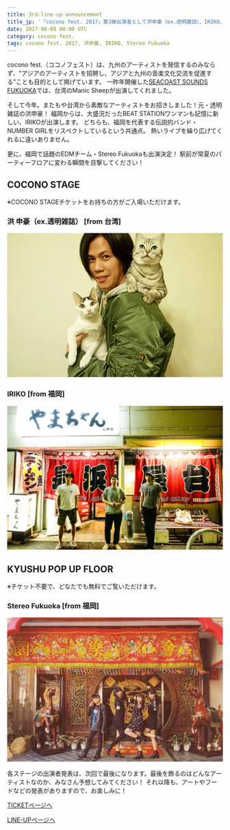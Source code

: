 ```yaml
---
title: 3rd-line-up-announcement
title_jp: '「cocono fest. 2017」第3弾出演者として洪申豪（ex.透明雑誌）、IRIKO、Stereo Fukuokaの3組発表'
date: 2017-06-09 00:00 UTC
category: cocono fest.
tags: cocono fest. 2017, 洪申豪, IRIKO, Stereo Fukuoka
---
```


cocono fest.（ココノフェスト）は、九州のアーティストを発信するのみならず、"アジアのアーティストを招聘し、アジアと九州の音楽文化交流を促進する"ことも目的として掲げています。
一昨年開催した[SEACOAST SOUNDS FUKUOKA](http://coconofest.asia/2015/)では、台湾のManic Sheepが出演してくれました。

そして今年。またもや台湾から素敵なアーティストをお招きしました！元・透明雑誌の洪申豪！
福岡からは、大盛況だったBEAT STATIONワンマンも記憶に新しい、IRIKOが出演します。
どちらも、福岡を代表する伝説的バンド・NUMBER GIRLをリスペクトしているという共通点。
熱いライブを繰り広げてくれるに違いありません。

更に、福岡で話題のEDMチーム・Stereo Fukuokaも出演決定！
駅前が常夏のパーティーフロアに変わる瞬間を目撃してください！

<p class="mb-50"></p>

## COCONO STAGE

※COCONO STAGEチケットをお持ちの方がご入場いただけます。

### 洪 申豪（ex.透明雑誌） [from 台湾]
[![](./images/hom.png)](/lineup/2017/live/hom-shenhao)

### IRIKO [from 福岡]
[![](./images/iriko.jpg)](/lineup/2017/live/iriko)

<p class="mb-30"></p>

## KYUSHU POP UP FLOOR

※チケット不要で、どなたでも無料でご覧いただけます。

### Stereo Fukuoka [from 福岡]
[![](./images/stereo-fukuoka.jpg)](/lineup/2017/live/stereo-fukuoka)

<p class="mb-30"></p>

各ステージの出演者発表は、次回で最後になります。最後を飾るのはどんなアーティストなのか、みなさん予想してみてください！
それ以降も、アートやフードなどの発表がありますので、お楽しみに！

<p class="mb-50"></p>

<a href="/ticket.html" class="page-movement">TICKETページへ</a>

<p class="mb-30"></p>

<a href="/lineup.html" class="page-movement">LINE-UPページへ</a>

<!--
*斜体*
**強調**
<br>
<br>
>引用引用引用引用引用引用引用引用引用引用引用引用引用引用引用引用引用引用引用引用引用引用引用引用引用引用引用引用

<a href="http://milieu.ink/column/spac" class="source-link" target="_blank">出典リンク</a>

[リンク](http://milieu.ink/column/spac)

<a href="http://milieu.ink/column/spac" class="source-link" target="_blank">出典リンク</a>
リンク[リンク](http://milieu.ink/column/spac)リンク

- リスト
  - リスト

<a href="./2" class="article-next-page">次のページ</a>
-->